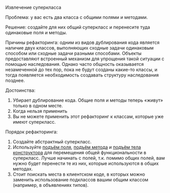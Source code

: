 Извлечение суперкласса

Проблема: у вас есть два класса с общими полями и методами.

Решение: создайте для них общий суперкласс и перенесите туда одинаковые поля и методы.

Причины рефакторинга: одним из видов дублирования кода является наличие двух классов, выполняющих сходные задачи одинаковым способом или сходные задачи разными способами. Объекты предоставляют встроенный механизм для упрощения такой ситуации с помощью наследования. Однако часто общность оказывается незамеченной до тех пор, пока не будут созданы какие-то классы, и тогда появляется необходимость создавать структуру наследования позднее.

Достоинства:

1. Убирает дублирование кода. Общие поля и методы теперь «живут» только в одном месте.
2. Когда нельзя применить
3. Вы не можете применить этот рефакторинг к классам, которые уже имеют суперкласс.

Порядок рефакторинга:

1. Создайте абстрактный суперкласс.
2. Используйте <a href="https://github.com/helenasilkina/refactoring/blob/master/Pull%20Up%20Field%20(Подъём%20поля).md">подъём поля</a>, <a href="https://github.com/helenasilkina/refactoring/blob/master/Pull%20Up%20Method%20(Подъём%20метода).md">подъём метода</a> и <a href="https://github.com/helenasilkina/refactoring/blob/master/Pull_Up_Constructor_Body%20(Подъём%20тела%20конструктора).md">подъём тела конструктора</a> для перемещения общей функциональности в суперкласс. Лучше начинать с полей, т.к. помимо общих полей, вам нужно будет перенести те из них, которые используются в общих методах.
3. Стоит поискать места в клиентском коде, в которых можно заменить использование подклассов вашим общим классом (например, в объявлениях типов).
